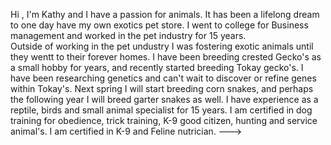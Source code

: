 Hi , I'm Kathy and I have a passion for animals.  It has been a lifelong dream to one day have my own exotics pet store. 
I went to college for Business management and worked in the pet industry for 15 years.  
Outside of working in the pet undustry I was fostering exotic animals until they wentt to their forever homes.
I have been breeding crested Gecko's as a small hobby for years, and recently started breeding Tokay gecko's.
I have been researching genetics and can't wait to discover or refine genes within Tokay's.
Next spring I will start breeding corn snakes, and perhaps the following year I will breed garter snakes as well.
I have experience as a reptile, birds and small animal specialist for 15 years.
I am certified in dog training for obedience, trick training, K-9 good citizen, hunting and service animal's.
I am certified in K-9 and Feline nutrician.
--->
